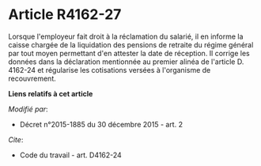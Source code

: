 # Article R4162-27

Lorsque l'employeur fait droit à la réclamation du salarié, il en informe la caisse chargée de la liquidation des pensions de
retraite du régime général par tout moyen permettant d'en attester la date de réception. Il corrige les données dans la
déclaration mentionnée au premier alinéa de l'article D. 4162-24   et régularise les cotisations versées à l'organisme de
recouvrement.

**Liens relatifs à cet article**

_Modifié par_:

  - Décret n°2015-1885 du 30 décembre 2015 - art. 2

_Cite_:

  - Code du travail - art. D4162-24
